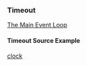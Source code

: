 ### Timeout

[The Main Event Loop](https://docs.gtk.org/glib/main-loop.html)

#### Timeout Source Example

[clock](../../../example/clock/)

